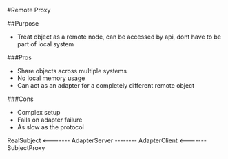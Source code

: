 #Remote Proxy

##Purpose

* Treat object as a remote node, can be accessed by api, dont have to be part of local system

###Pros

* Share objects across multiple systems
* No local memory usage
* Can act as an adapter for a completely different remote object

###Cons
* Complex setup
* Fails on adapter failure
* As slow as the protocol


RealSubject <------- AdapterServer -------- AdapterClient <------- SubjectProxy
